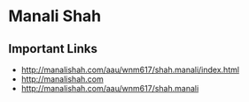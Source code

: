 # Manali Shah

## Important Links

- http://manalishah.com/aau/wnm617/shah.manali/index.html   
- http://manalishah.com  
- http://manalishah.com/aau/wnm617/shah.manali    
   


